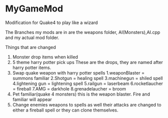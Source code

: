 # MyGameMod
Modification for Quake4 to play like a wizard

The Branches my mods are in are the weapons folder, AI(Monsters),AI.cpp and my actual mod folder.

Things that are changed
1. Monster drop items when killed
2. 5 theme harry potter pick ups
    These are the drops, they are named after harry potter items.
3. Swap quake weapon with harry potter spells
    1.weaponBlaster = summons familiar
    2.Shotgun = healing spell
    3.machinegun = shiled spell
    4.lightening gun = lightening spell
    5.railgun = laserbeam
    6.rocketlaucher = fireball
    7.AMG = darkhole
    8.grenadelaucher = broom
4. Pet familiar(quake 4 monsters)
    this is the weapon blaster. Fire and familiar will appear
5. Change enemies weapons to spells as well
    their attacks are changed to either a fireball spell or they can clone themselves.

